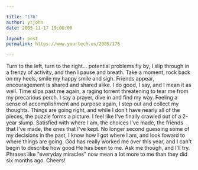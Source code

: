 ```yaml
---

title: "176"
author: ytjohn
date: 2005-11-17 19:00:00

layout: post
permalink: https://www.yourtech.us/2005/176

---
```

Turn to the left, turn to the right... potential problems fly by, I slip through in a frenzy of activity, and then I pause and breath.  Take a moment, rock back on my heels, smile my happy smile and sigh.  Friends appear, encouragement is shared and shared alike.  I do good, I say, and I mean it as well.  Time slips past me again, a raging torrent threatening to tear me from my precarious perch.  I say a prayer, dive in and find my way.  Feeling a sense of accomplishment and purpose again, I step out and collect my thoughts.  Things are going right, and while I don't have nearly all  of the pieces, the puzzle forms a picture.  I feel like I've finally crawled out of a 2-year slump.  Satisfied with where I am, the choices I've made, the friends that I've made, the ones that I've kept.  No longer second guessing some of my decisions in the past, I know how I got where I am, and look foward to where things are going.  God has really worked me over this year, and I can't begin to describe how good He has been to me. Ask me though, and I'll try.  Phrases like "everyday miracles" now mean a lot more to me than they did six months ago.  Cheers!
